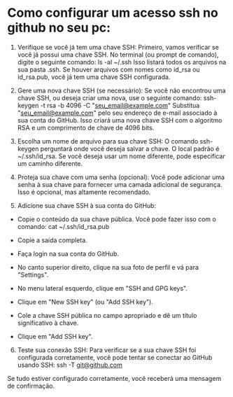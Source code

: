 # Como configurar um acesso ssh no github no seu pc:

1. Verifique se você já tem uma chave SSH: Primeiro, vamos verificar se você já possui uma chave SSH. No terminal (ou prompt de comando), digite o seguinte comando:
ls -al ~/.ssh
Isso listará todos os arquivos na sua pasta .ssh. Se houver arquivos com nomes como id_rsa ou id_rsa.pub, você já tem uma chave SSH configurada.

2. Gere uma nova chave SSH (se necessário): Se você não encontrou uma chave SSH, ou deseja criar uma nova, use o seguinte comando:
ssh-keygen -t rsa -b 4096 -C "seu_email@example.com"
Substitua "seu_email@example.com" pelo seu endereço de e-mail associado à sua conta do GitHub. Isso criará uma nova chave SSH com o algoritmo RSA e um comprimento de chave de 4096 bits.

3. Escolha um nome de arquivo para sua chave SSH: O comando ssh-keygen perguntará onde você deseja salvar a chave. O local padrão é ~/.ssh/id_rsa. Se você deseja usar um nome diferente, pode especificar um caminho diferente.
4. Proteja sua chave com uma senha (opcional): Você pode adicionar uma senha à sua chave para fornecer uma camada adicional de segurança. Isso é opcional, mas altamente recomendado.
5. Adicione sua chave SSH à sua conta do GitHub:
* Copie o conteúdo da sua chave pública. Você pode fazer isso com o comando:
cat ~/.ssh/id_rsa.pub

* Copie a saída completa.
* Faça login na sua conta do GitHub.
* No canto superior direito, clique na sua foto de perfil e vá para "Settings".
* No menu lateral esquerdo, clique em "SSH and GPG keys".
* Clique em "New SSH key" (ou "Add SSH key").
* Cole a chave SSH pública no campo apropriado e dê um título significativo à chave.
* Clique em "Add SSH key".

6. Teste sua conexão SSH: Para verificar se a sua chave SSH foi configurada corretamente, você pode tentar se conectar ao GitHub usando SSH:
ssh -T git@github.com

Se tudo estiver configurado corretamente, você receberá uma mensagem de confirmação.
